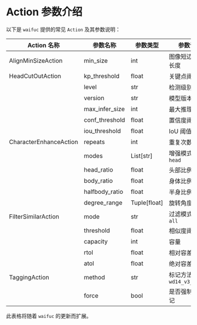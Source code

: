 # Action 参数介绍

以下是 `waifuc` 提供的常见 `Action` 及其参数说明：

| Action 名称               | 参数名称              | 参数类型       | 参数说明                     |
|---------------------------|-----------------------|----------------|------------------------------|
| AlignMinSizeAction        | min_size             | int            | 图像短边的目标长度           |
| HeadCutOutAction          | kp_threshold         | float          | 关键点阈值                   |
|                           | level                | str            | 检测级别                     |
|                           | version              | str            | 模型版本                     |
|                           | max_infer_size       | int            | 最大推理尺寸                 |
|                           | conf_threshold       | float          | 置信度阈值                   |
|                           | iou_threshold        | float          | IoU 阈值                     |
| CharacterEnhanceAction    | repeats              | int            | 重复次数                     |
|                           | modes                | List[str]      | 增强模式，例如 `head`         |
|                           | head_ratio           | float          | 头部比例                     |
|                           | body_ratio           | float          | 身体比例                     |
|                           | halfbody_ratio       | float          | 半身比例                     |
|                           | degree_range         | Tuple[float]   | 旋转角度范围                 |
| FilterSimilarAction       | mode                 | str            | 过滤模式，例如 `all`          |
|                           | threshold            | float          | 相似度阈值                   |
|                           | capacity             | int            | 容量                         |
|                           | rtol                 | float          | 相对容差                     |
|                           | atol                 | float          | 绝对容差                     |
| TaggingAction             | method               | str            | 标记方法，例如 `wd14_v3_swinv2` |
|                           | force                | bool           | 是否强制重新标记             |

此表格将随着 `waifuc` 的更新而扩展。
